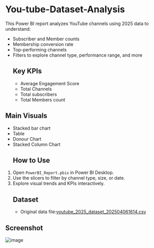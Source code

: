 # You-tube-Dataset-Analysis
This Power BI report analyzes YouTube channels using 2025 data to understand:
- Subscriber and Member counts
- Membership conversion rate
- Top-performing channels
- Filters to explore channel type, performance range, and more
  ## Key KPIs
  - Average Engagement Score
  - Total Channels
  - Total subscribers
  - Total Members count
 ## Main Visuals
 - Stacked bar chart
 - Table
 - Donour Chart
 - Stacked Column Chart
   ## How to Use
1. Open `PowerBI_Report.pbix` in Power BI Desktop.
2. Use the slicers to filter by channel type, size, or date.
3. Explore visual trends and KPIs interactively.
   ## Dataset
   - Original data file:[youtube_2025_dataset_202504061614.csv](https://github.com/user-attachments/files/19796152/youtube_2025_dataset_202504061614.csv)
## Screenshot
![image](https://github.com/user-attachments/assets/04a37564-0914-4683-b36f-09e630bd2175)
